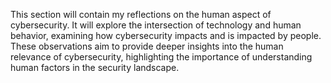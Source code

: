 This section will contain my reflections on the human aspect of cybersecurity. It will explore the intersection of technology and human behavior, examining how cybersecurity impacts and is impacted by people. These observations aim to provide deeper insights into the human relevance of cybersecurity, highlighting the importance of understanding human factors in the security landscape.
